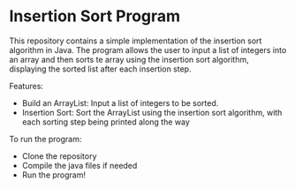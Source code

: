 # Insertion Sort Program
This repository contains a simple implementation of the insertion sort algorithm in Java. The program allows the user to input a list of integers into an array and then sorts te array using the insertion sort algorithm, displaying the sorted list after each insertion step.

Features:
- Build an ArrayList: Input a list of integers to be sorted.
- Insertion Sort: Sort the ArrayList using the insertion sort algorithm, with each sorting step being printed along the way

To run the program:
- Clone the repository
- Compile the java files if needed
- Run the program!
